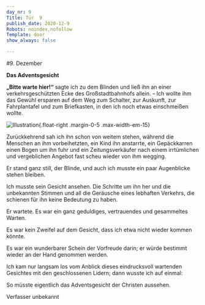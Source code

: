 ```yaml
---
day_nr: 9
Title: Tür  9
publish_date: 2020-12-9
Robots: noindex,nofollow
Template: door
show_always: false

---
```


#9. Dezember

**Das Adventsgesicht**

**„Bitte warte hier!“** sagte ich zu dem Blinden und ließ ihn an einer verkehrsgeschützten Ecke des Großstadtbahnhofs allein. – Ich wollte ihm das Gewühl ersparen auf dem Weg zum Schalter, zur Auskunft, zur Fahrplantafel und zum Briefkasten, in den ich noch etwas einschmeißen wollte.

![Illustration](%assets_url%/pics/09/illustration.png){.float-right .margin-0-5 .max-width-em-15}

Zurückkehrend sah ich ihn schon von weitem stehen, während die Menschen an ihm vorbeihetzten, ein Kind ihn anstarrte, ein Gepäckkarren einen Bogen um ihn fuhr und ein Zeitungsverkäufer nach einem irrtümlichen und vergeblichen Angebot fast scheu wieder von ihm wegging.

Er stand ganz still, der Blinde, und auch ich musste ein paar Augenblicke stehen bleiben.

Ich musste sein Gesicht ansehen. Die Schritte um ihn her und die unbekannten Stimmen und all die Geräusche eines lebhaften Verkehrs, die schienen für ihn keine Bedeutung zu haben.

Er wartete. Es war ein ganz geduldiges, vertrauendes und gesammeltes Warten.

Es war kein Zweifel auf dem Gesicht, dass ich etwa nicht wieder kommen könnte.

Es war ein wunderbarer Schein der Vorfreude darin; er würde bestimmt wieder an der Hand genommen werden.

Ich kam nur langsam los vom Anblick dieses eindrucksvoll wartenden Gesichtes mit den geschlossenen Lidern; dann wusste ich auf einmal:

So müsste eigentlich das Adventsgesicht der Christen aussehen.

Verfasser unbekannt
